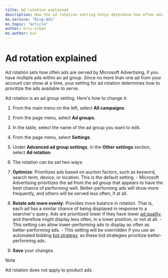 ```yaml
---
title: Ad rotation explained
description: How the ad rotation setting helps determine how often ads are displayed in relation to others in the ad group.
ms.service: "Bing-Ads"
ms.topic: "article"
author: eric-urban
ms.author: eur
---
```


# Ad rotation explained

Ad rotation sets how often ads are served by Microsoft Advertising, if you have multiple ads within an ad group. Since no more than one ad from your account can show at a time, your setting for ad rotation determines how to prioritize the ads available to serve.

Ad rotation is an ad group setting. Here's how to change it:

1. From the main menu on the left, select **All campaigns**.
1. From the page menu, select **Ad groups**.
1. In the table, select the name of the ad group you want to edit.
1. From the page menu, select **Settings**.
1. Under **Advanced ad group settings**, in the **Other settings** section, select **Ad rotation**.
1. The rotation can be set two ways:
  1. **Optimize**: Prioritizes ads based on auction factors, such as keyword, search term, device, or location. This is the default setting.
    - Microsoft Advertising prioritizes the ad from the ad group that appears to have the best chance of performing well. Better-performing ads will show more frequently, and others will be served less often, if at all.

  1. **Rotate ads more evenly**: Provides more balance in rotation. That is, each ad has a similar chance of being displayed in response to a searcher's query. Ads are prioritized lower if they have lower [ad quality](./hlp_BA_CONC_AboutQualityScore.md), and therefore might display less often, in a lower position, or not at all.
    - This setting can allow lower-performing ads to display as often as better-performing ads.
    - This setting will be overridden if you use an automated bidding [bid strategy](./hlp_BA_CONC_BidStrategy.md), as these bid strategies prioritize better-performing ads.

1. **Save** your changes.

> [!NOTE]
> Ad rotation does not apply to product ads.



